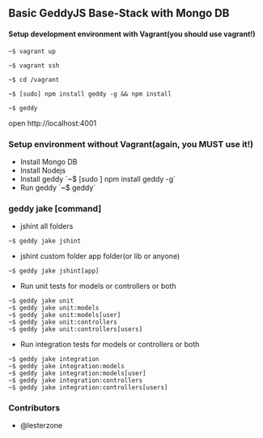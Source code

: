 ## Basic GeddyJS Base-Stack with Mongo DB

#### Setup development environment with Vagrant(you should use vagrant!)

~~~
~$ vagrant up
~~~

~~~
~$ vagrant ssh
~~~

~~~
~$ cd /vagrant
~~~

~~~
~$ [sudo] npm install geddy -g && npm install
~~~

~~~
~$ geddy
~~~

open http://localhost:4001

### Setup environment without Vagrant(again, you MUST use it!)

* Install Mongo DB
* Install Nodejs
* Install geddy ´~$ [sudo ] npm install geddy -g´
* Run geddy ´~$ geddy´

### geddy jake [command]

* jshint all folders

~~~
~$ geddy jake jshint
~~~

* jshint custom folder app folder(or lib or anyone)

~~~
~$ geddy jake jshint[app]
~~~

* Run unit tests for models or controllers or both

~~~
~$ geddy jake unit
~$ geddy jake unit:models
~$ geddy jake unit:models[user]
~$ geddy jake unit:controllers
~$ geddy jake unit:controllers[users]
~~~

* Run integration tests for models or controllers or both

~~~
~$ geddy jake integration
~$ geddy jake integration:models
~$ geddy jake integration:models[user]
~$ geddy jake integration:controllers
~$ geddy jake integration:controllers[users]
~~~


### Contributors

* @lesterzone
